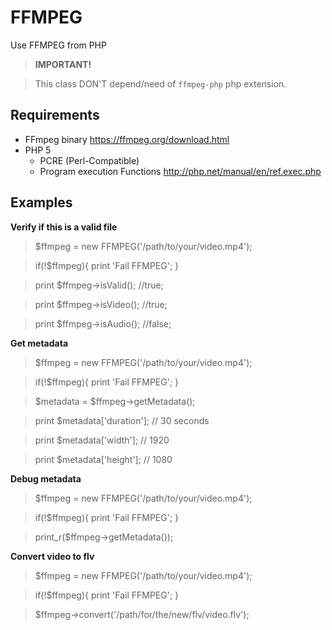 FFMPEG 
=====================
Use FFMPEG from PHP

> **IMPORTANT!**

> This class DON'T depend/need of `ffmpeg-php` php extension.

## Requirements

* FFmpeg binary <https://ffmpeg.org/download.html>
* PHP 5
    * PCRE (Perl-Compatible)
    * Program execution Functions <http://php.net/manual/en/ref.exec.php>

Examples
---------------------

**Verify if this is a valid file**

> $ffmpeg = new FFMPEG('/path/to/your/video.mp4');

> if(!$ffmpeg){ print 'Fail FFMPEG'; }

> print $ffmpeg->isValid(); //true; 

> print $ffmpeg->isVideo(); //true; 

> print $ffmpeg->isAudio(); //false; 


**Get metadata**

> $ffmpeg = new FFMPEG('/path/to/your/video.mp4');

> if(!$ffmpeg){ print 'Fail FFMPEG'; }

> $metadata = $ffmpeg->getMetadata();

> print $metadata['duration']; // 30 seconds

> print $metadata['width']; // 1920

> print $metadata['height']; // 1080


**Debug metadata**

> $ffmpeg = new FFMPEG('/path/to/your/video.mp4');

> if(!$ffmpeg){ print 'Fail FFMPEG'; }

> print_r($ffmpeg->getMetadata());


**Convert video to flv**

> $ffmpeg = new FFMPEG('/path/to/your/video.mp4');

> if(!$ffmpeg){ print 'Fail FFMPEG'; }

> $ffmpeg->convert('/path/for/the/new/flv/video.flv');
